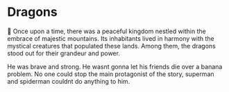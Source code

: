# Dragons
:dragon:
Once upon a time, there was a peaceful kingdom nestled within the embrace of majestic mountains. Its inhabitants lived in harmony with the mystical creatures that populated these lands. Among them, the dragons stood out for their grandeur and power.

He was brave and strong. He wasnt gonna let his friends die over a banana problem. No one could stop the main protagonist of the story, superman and spiderman couldnt do anything to him.
